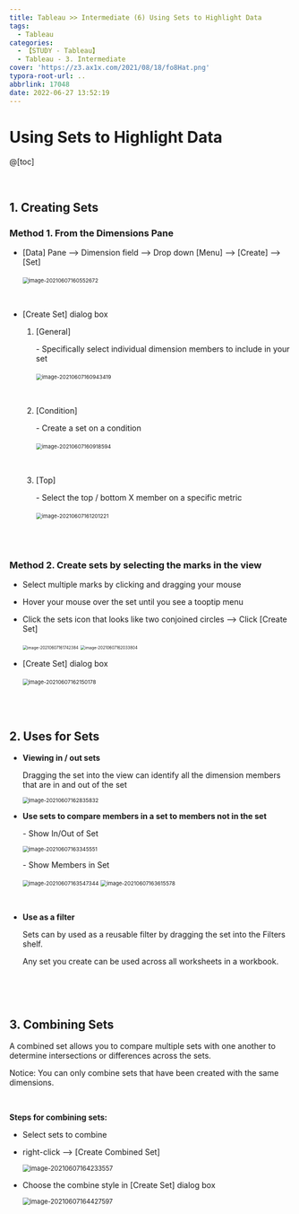 ```yaml
---
title: Tableau >> Intermediate (6) Using Sets to Highlight Data
tags:
  - Tableau
categories:
  - 【STUDY - Tableau】
  - Tableau - 3. Intermediate
cover: 'https://z3.ax1x.com/2021/08/18/fo8Hat.png'
typora-root-url: ..
abbrlink: 17048
date: 2022-06-27 13:52:19
---
```


#  Using Sets to Highlight Data

@[toc]

<br />

## **1. Creating Sets**

### Method 1. From the Dimensions Pane

* [Data] Pane --> Dimension field --> Drop down [Menu] --> [Create] --> [Set]

  ​					<img src="/images/S-Tableau-Intermediate-6-Using-Sets-to-Highlight-Data/image-20210607160552672.png" alt="image-20210607160552672" style="zoom:67%;" /> 

  <br />

* [Create Set] dialog box

  1. [General]

     \- Specifically select individual dimension members to include in your set

     ​				<img src="/images/S-Tableau-Intermediate-6-Using-Sets-to-Highlight-Data/image-20210607160943419.png" alt="image-20210607160943419" style="zoom:67%;" /> 

     <br />

  2. [Condition]

     \- Create a set on a condition

     ​				<img src="/images/S-Tableau-Intermediate-6-Using-Sets-to-Highlight-Data/image-20210607160918594.png" alt="image-20210607160918594" style="zoom: 67%;" /> 

     <br />

  3. [Top]

     \- Select the top / bottom X member on a specific metric

     ​				<img src="/images/S-Tableau-Intermediate-6-Using-Sets-to-Highlight-Data/image-20210607161201221.png" alt="image-20210607161201221" style="zoom:67%;" /> 

<br />

<br />

### Method 2. Create sets by selecting the marks in the view

* Select multiple marks by clicking and dragging your mouse

* Hover your mouse over the set until you see a tooptip menu

* Click the sets icon that looks like two conjoined circles  --> Click [Create Set]

  <img src="/images/S-Tableau-Intermediate-6-Using-Sets-to-Highlight-Data/image-20210607161742384.png" alt="image-20210607161742384" style="zoom: 50%;" /> <img src="/images/S-Tableau-Intermediate-6-Using-Sets-to-Highlight-Data/image-20210607162033804-16563145766931.png" alt="image-20210607162033804" style="zoom: 50%;" />

* [Create Set] dialog box

  ​				<img src="/images/S-Tableau-Intermediate-6-Using-Sets-to-Highlight-Data/image-20210607162150178.png" alt="image-20210607162150178" style="zoom:67%;" /> 

<br />

<br />

## **2. Uses for Sets**

* **Viewing in / out sets**

  Dragging the set into the view can identify all the dimension members that are in and out of the set

  <img src="/images/S-Tableau-Intermediate-6-Using-Sets-to-Highlight-Data/image-20210607162835832.png" alt="image-20210607162835832" style="zoom:67%;" /> 

  <br />

* **Use sets to compare members in a set to members not in the set**

  \- Show In/Out of Set

  <img src="/images/S-Tableau-Intermediate-6-Using-Sets-to-Highlight-Data/image-20210607163345551.png" alt="image-20210607163345551" style="zoom:67%;" /> 

  <br />

  \- Show Members in Set

  <img src="/images/S-Tableau-Intermediate-6-Using-Sets-to-Highlight-Data/image-20210607163547344.png" alt="image-20210607163547344" style="zoom:67%;" /> 

  <img src="/images/S-Tableau-Intermediate-6-Using-Sets-to-Highlight-Data/image-20210607163615578.png" alt="image-20210607163615578" style="zoom:67%;" /> 

<br />

* **Use as a filter**

  Sets can by used as a reusable filter by dragging the set into the Filters shelf.

  Any set you create can be used across all worksheets in a workbook.

  <br />

<br />

## **3. Combining Sets**

A combined set allows you to compare multiple sets with one another to determine intersections or differences across the sets.

Notice: You can only combine sets that have been created with the same dimensions.

<br />

**Steps for combining sets:**

* Select sets to combine

* right-click --> [Create Combined Set]

  <img src="/images/S-Tableau-Intermediate-6-Using-Sets-to-Highlight-Data/image-20210607164233557.png" alt="image-20210607164233557" style="zoom: 80%;" /> 

* Choose the combine style in [Create Set] dialog box

  <img src="/images/S-Tableau-Intermediate-6-Using-Sets-to-Highlight-Data/image-20210607164427597.png" alt="image-20210607164427597" style="zoom:80%;" /> 

<br />

<br />
